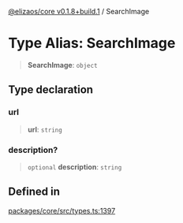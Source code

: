 [@elizaos/core v0.1.8+build.1](../index.md) / SearchImage

# Type Alias: SearchImage

> **SearchImage**: `object`

## Type declaration

### url

> **url**: `string`

### description?

> `optional` **description**: `string`

## Defined in

[packages/core/src/types.ts:1397](https://github.com/gaiaaiagent/GAIA/blob/main/packages/core/src/types.ts#L1397)
